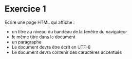 <h1>Exercice 1</h1>

<p>Ecrire une page HTML qui affiche :</p>
<ul>

   <li> un titre au niveau du bandeau de la fenêtre du navigateur</li>
   <li> le même titre dans le document</li>
   <li> un paragraphe</li>
   <li> Le document devra être écrit en UTF-8</li>
   <li> Le document devra contenir des caractères accentués</li>
</ul>
